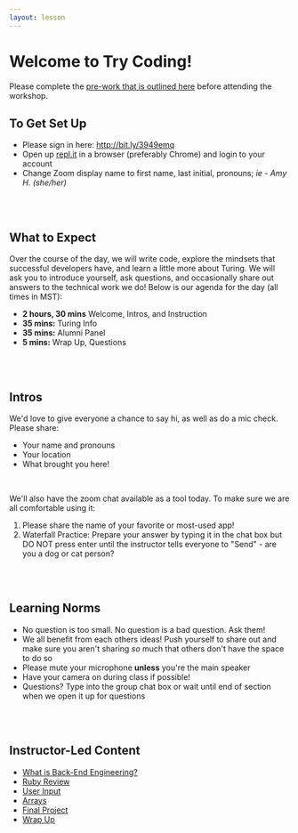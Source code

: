 ```yaml
---
layout: lesson
---
```


# Welcome to Try Coding!

Please complete the [pre-work that is outlined here](./pre-work) before attending the workshop.

## To Get Set Up

- Please sign in here: <a target="blank" href="http://bit.ly/3949emq"> http://bit.ly/3949emq</a>
- Open up <a target="blank" href="https://repl.it/~">repl.it</a> in a browser (preferably Chrome) and login to your account
- Change Zoom display name to first name, last initial, pronouns; _ie - Amy H. (she/her)_
<br>
<br>

## What to Expect

Over the course of the day, we will write code, explore the mindsets that successful developers have, and learn a little more about Turing.  We will ask you to introduce yourself, ask questions, and occasionally share out answers to the technical work we do! Below is our agenda for the day (all times in MST):

- **2 hours, 30 mins** Welcome, Intros, and Instruction
- **35 mins:** Turing Info
- **35 mins:** Alumni Panel
- **5 mins:**  Wrap Up, Questions
<br>
<br>

## Intros

We'd love to give everyone a chance to say hi, as well as do a mic check. Please share:
- Your name and pronouns
- Your location
- What brought you here!
<br>

We'll also have the zoom chat available as a tool today. To make sure we are all comfortable using it:
1. Please share the name of your favorite or most-used app!
1. Waterfall Practice: Prepare your answer by typing it in the chat box but DO NOT press enter until the instructor tells everyone to "Send" - are you a dog or cat person?
<br>
<br>

## Learning Norms

- No question is too small. No question is a bad question. Ask them!
- We all benefit from each others ideas! Push yourself to share out and make sure you aren't sharing _so_ much that others don't have the space to do so
- Please mute your microphone **unless** you're the main speaker
- Have your camera on during class if possible!
- Questions? Type into the group chat box or wait until end of section when we open it up for questions
<br>
<br>

## Instructor-Led Content

- [What is Back-End Engineering?](./what-is-bee)
- [Ruby Review](./ruby-review)
- [User Input](./user-input)
- [Arrays](./arrays)
- [Final Project](./project)
- [Wrap Up](./wrap-up)